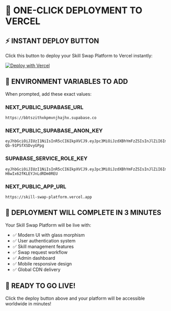 # 🚀 ONE-CLICK DEPLOYMENT TO VERCEL

## ⚡ **INSTANT DEPLOY BUTTON**

Click this button to deploy your Skill Swap Platform to Vercel instantly:

[![Deploy with Vercel](https://vercel.com/button)](https://vercel.com/new/clone?repository-url=https%3A%2F%2Fgithub.com%2Fiamsoura005%2FSkills&env=NEXT_PUBLIC_SUPABASE_URL,NEXT_PUBLIC_SUPABASE_ANON_KEY,SUPABASE_SERVICE_ROLE_KEY,NEXT_PUBLIC_APP_URL&envDescription=Supabase%20configuration%20for%20the%20Skill%20Swap%20Platform&envLink=https%3A%2F%2Fgithub.com%2Fiamsoura005%2FSkills%23environment-variables&project-name=skill-swap-platform&repository-name=skill-swap-platform)

## 🎯 **ENVIRONMENT VARIABLES TO ADD**

When prompted, add these exact values:

### **NEXT_PUBLIC_SUPABASE_URL**
```
https://bbtszithxkpmvnjhajhx.supabase.co
```

### **NEXT_PUBLIC_SUPABASE_ANON_KEY**
```
eyJhbGciOiJIUzI1NiIsInR5cCI6IkpXVCJ9.eyJpc3MiOiJzdXBhYmFzZSIsInJlZiI6ImJidHN6aXRoeGtwbXZuamhhamh4Iiwicm9sZSI6ImFub24iLCJpYXQiOjE3NTIzMDAxNzgsImV4cCI6MjA2Nzg3NjE3OH0.9KYOF4nn2QzboYHPE7Se_cruo-Qb-91PSfXSDvyGPpg
```

### **SUPABASE_SERVICE_ROLE_KEY**
```
eyJhbGciOiJIUzI1NiIsInR5cCI6IkpXVCJ9.eyJpc3MiOiJzdXBhYmFzZSIsInJlZiI6ImJidHN6aXRoeGtwbXZuamhhamh4Iiwicm9sZSI6InNlcnZpY2Vfcm9sZSIsImlhdCI6MTc1MjMwMDE3OCwiZXhwIjoyMDY3ODc2MTc4fQ.ADTEF607O62Z6IOrQPH-H6wIx62fKLEYJnLdRDm0REU
```

### **NEXT_PUBLIC_APP_URL**
```
https://skill-swap-platform.vercel.app
```

## 🚀 **DEPLOYMENT WILL COMPLETE IN 3 MINUTES**

Your Skill Swap Platform will be live with:
- ✅ Modern UI with glass morphism
- ✅ User authentication system
- ✅ Skill management features
- ✅ Swap request workflow
- ✅ Admin dashboard
- ✅ Mobile responsive design
- ✅ Global CDN delivery

## 🎉 **READY TO GO LIVE!**

Click the deploy button above and your platform will be accessible worldwide in minutes!
